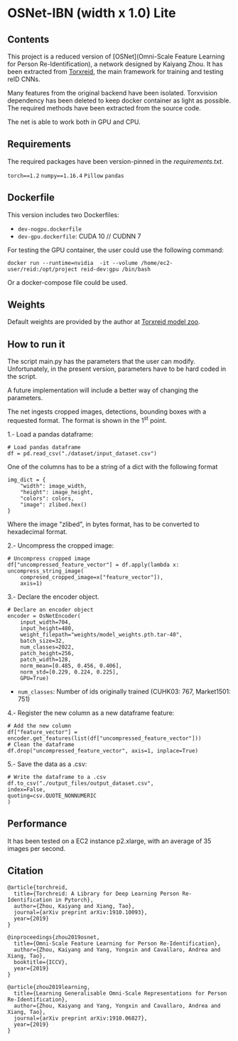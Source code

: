 # OSNet-IBN (width x 1.0) Lite



## Contents

This project is a reduced version of [OSNet](Omni-Scale Feature Learning for Person Re-Identification), a network designed by Kaiyang Zhou. It has been extracted from [Torxreid](https://github.com/KaiyangZhou/deep-person-reid), the main framework for training and testing reID CNNs. 

Many features from the original backend have been isolated. Torxvision dependency has been deleted to keep docker container as light as possible. The required methods have been extracted from the source code. 

The net is able to work both in GPU and CPU. 



## Requirements

The required packages have been version-pinned in the *requirements.txt*.

`torch==1.2`
`numpy==1.16.4`
`Pillow`
`pandas`



## Dockerfile

This version includes two Dockerfiles: 

- `dev-nogpu.dockerfile`
- `dev-gpu.dockerfile`: CUDA 10 // CUDNN 7

For testing the GPU container, the user could use the following command: 

`docker run --runtime=nvidia  -it --volume /home/ec2-user/reid:/opt/project reid-dev:gpu /bin/bash`

Or a docker-compose file could be used. 



## Weights

Default weights are provided by the author at [Torxreid model zoo](https://kaiyangzhou.github.io/deep-person-reid/MODEL_ZOO). 



## How to run it

The script main.py has the parameters that the user can modify. Unfortunately, in the present version, parameters have to be hard coded in the script.

A future implementation will include a better way of changing the parameters. 

The net ingests cropped images, detections, bounding boxes with a requested format. The format is shown in the 1<sup>st</sup> point.



1.- Load a pandas dataframe:

    # Load pandas dataframe
    df = pd.read_csv("./dataset/input_dataset.csv")

One of the columns has to be a string of a dict with the following format

    img_dict = {
        "width": image_width,
        "height": image_height,
        "colors": colors,
        "image": zlibed.hex()
    }

Where the image "zlibed", in bytes format, has to be converted to hexadecimal format. 



2.- Uncompress the cropped image:

    # Uncompress cropped image
    df["uncompressed_feature_vector"] = df.apply(lambda x: uncompress_string_image(
        compresed_cropped_image=x["feature_vector"]),
        axis=1)



3.- Declare the encoder object. 

    # Declare an encoder object
    encoder = OsNetEncoder(
        input_width=704,
        input_height=480,
        weight_filepath="weights/model_weights.pth.tar-40",
        batch_size=32,
        num_classes=2022,
        patch_height=256,
        patch_width=128,
        norm_mean=[0.485, 0.456, 0.406],
        norm_std=[0.229, 0.224, 0.225],
        GPU=True)
  - `num_classes`: Number of ids originally trained (CUHK03: 767, Market1501: 751)



4.- Register the new column as a new dataframe feature:      

    # Add the new column
    df["feature_vector"] = encoder.get_features(list(df["uncompressed_feature_vector"]))
    # Clean the dataframe
    df.drop("uncompressed_feature_vector", axis=1, inplace=True)



5.- Save the data as a .csv: 

    # Write the dataframe to a .csv
    df.to_csv("./output_files/output_dataset.csv",
    index=False,
    quoting=csv.QUOTE_NONNUMERIC
    )



## Performance

It has been tested on a EC2 instance p2.xlarge, with an average of 35 images per second.  



## Citation


    @article{torchreid,
      title={Torchreid: A Library for Deep Learning Person Re-Identification in Pytorch},
      author={Zhou, Kaiyang and Xiang, Tao},
      journal={arXiv preprint arXiv:1910.10093},
      year={2019}
    }
    
    @inproceedings{zhou2019osnet,
      title={Omni-Scale Feature Learning for Person Re-Identification},
      author={Zhou, Kaiyang and Yang, Yongxin and Cavallaro, Andrea and Xiang, Tao},
      booktitle={ICCV},
      year={2019}
    }
    
    @article{zhou2019learning,
      title={Learning Generalisable Omni-Scale Representations for Person Re-Identification},
      author={Zhou, Kaiyang and Yang, Yongxin and Cavallaro, Andrea and Xiang, Tao},
      journal={arXiv preprint arXiv:1910.06827},
      year={2019}
    }